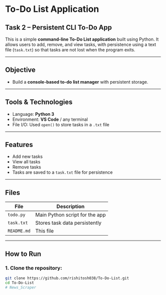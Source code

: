 # To-Do List Application

##  Task 2 – Persistent CLI To-Do App

This is a simple **command-line To-Do List application** built using Python. It allows users to add, remove, and view tasks, with persistence using a text file (`task.txt`) so that tasks are not lost when the program exits.

---

##  Objective

- Build a **console-based to-do list manager** with persistent storage.

---

##  Tools & Technologies

- Language: **Python 3**
- Environment: **VS Code** / any terminal
- File I/O: Used `open()` to store tasks in a `.txt` file

---

##  Features

-  Add new tasks  
-  View all tasks  
-  Remove tasks  
- Tasks are saved to a `task.txt` file for persistence

---

## Files

| File       | Description                        |
|------------|------------------------------------|
| `todo.py`  | Main Python script for the app     |
| `task.txt` | Stores task data persistently      |
| `README.md`| This file                          |

---

##  How to Run

### 1. Clone the repository:
```bash
git clone https://github.com/rishitosh038/To-Do-List.git
cd To-Do-List
#   N e w s _ S c r a p e r 
 
 
